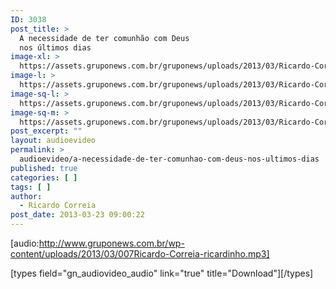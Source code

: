 ```yaml
---
ID: 3038
post_title: >
  A necessidade de ter comunhão com Deus
  nos últimos dias
image-xl: >
  https://assets.gruponews.com.br/gruponews/uploads/2013/03/Ricardo-Correia.jpg
image-l: >
  https://assets.gruponews.com.br/gruponews/uploads/2013/03/Ricardo-Correia-1280x483.jpg
image-sq-l: >
  https://assets.gruponews.com.br/gruponews/uploads/2013/03/Ricardo-Correia-1280x483.jpg
image-sq-m: >
  https://assets.gruponews.com.br/gruponews/uploads/2013/03/Ricardo-Correia-720x483.jpg
post_excerpt: ""
layout: audioevideo
permalink: >
  audioevideo/a-necessidade-de-ter-comunhao-com-deus-nos-ultimos-dias
published: true
categories: [ ]
tags: [ ]
author:
  - Ricardo Correia
post_date: 2013-03-23 09:00:22
---
```

[audio:http://www.gruponews.com.br/wp-content/uploads/2013/03/007Ricardo-Correia-ricardinho.mp3]

[types field="gn_audiovideo_audio" link="true" title="Download"][/types]